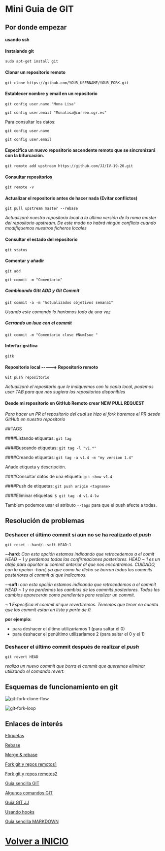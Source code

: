 # Mini Guia de GIT

## Por donde empezar

#### usando ssh

#### Instalando git
`sudo apt-get install git`

#### Clonar un repositorio remoto
`git clone https://github.com/YOUR_USERNAME/YOUR_FORK.git`

#### Establecer nombre y email en un repositorio
`git config user.name "Mona Lisa"`

`git config user.email "Monalisa@correo.ugr.es"`

Para consultar los datos:

`git config user.name`

`git config user.email `

#### Especifica un nuevo repositorio ascendente remoto que se sincronizará con la bifurcación.
`git remote add upstream https://github.com/JJ/IV-19-20.git`

#### Consultar repositorios
`git remote -v`


#### Actualizar el repositorio antes de hacer nada (Evitar conflictos)
`git pull upstream master --rebase`

*Actualizará nuestro repositorio local a la última versión de la rama master del repositorio upstream.
De este modo no habrá ningún conflicto cuando modifiquemos nuestros ficheros locales*

#### Consultar el estado del repositorio 
`git status`


#### Comentar y añadir
`git add`

`git commit -m "Comentario"`

##### Combinando Gitt ADD y Git Commit
`git commit -a -m "Actualizados objetivos semana1"`

*Usando este comando lo haríamos todo de una vez*

##### Cerrando un Isue con el commit
`git commit -m "Comentario close #NumIsue "`



#### Interfaz gráfica 
`gitk`

#### Repositorio local -----> Repositorio remoto
`Git push repositorio`

*Actualizará el repositorio que le indiquemos con la copia local, podemos usar TAB para que nos sugiera los repositorios disponibles*

#### Desde mi repositorio en GitHub Remoto crear NEW PULL REQUEST
*Para hacer un PR al repositorio del cual se hizo el fork haremos el PR desde GitHub en nuestro repositorio*

##TAGS

####Listando etiquetas:
`git tag`

####Buscando etiquetas:
`git tag -l "v1.*"`

####Creando etiquetas:
`git tag -a v1.4 -m "my version 1.4"`
	
Añade etiqueta y descripción.

####Consultar datos de una etiqueta:
`git show v1.4`

####Push de etiquetas:
`git push origin <tagname>`

####Eliminar etiquetas:
`$ git tag -d v1.4-lw`

Tambiem podemos usar el atributo `--tags` para que el push afecte a todas.
## Resolución de problemas

### Deshacer el último commit si aun no se ha realizado el *push*
`git reset --hard/--soft HEAD~1`

**--hard:** *Con esta opción estamos indicando que retrocedemos a el comit HEAD ~ 1 y perdemos todas las confirmaciones posteriores. HEAD ~ 1 es un atajo para apuntar al commit anterior al que nos encontramos. CUIDADO, con la opcion –hard, ya que como he dicho se borran todos los commits posteriores al commit al que indicamos.*

**--soft:** *con esta opción estamos indicando que retrocedemos a el commit HEAD ~ 1 y no perdemos los cambios de los commits posteriores. Todos los cambios aparecerán como pendientes para realizar un commit.*

**~ 1** *Especifica el commit al que revertiremos. Tenemos que tener en cuenta que los commit estan en lista y parte de 0.*

**por ejemplo:**
- para deshacer el último utilizaríamos 1 (para saltar el 0)
- para deshacer el penúltimo utilizaríamos 2 (para saltar el 0 y el 1)


### Deshacer el último commit después de realizar el *push*
`git revert HEAD`

*realiza un nuevo commit que borra el commit que queremos eliminar utilizando el comando revert.*

## Esquemas de funcionamiento en git
![git-fork-clone-flow](git-fork-clone-flow.png)

![git-fork-loop](git-fork-loop.png)


## Enlaces de interés
[Etiquetas](https://git-scm.com/book/en/v2/Git-Basics-Tagging)

[Rebase](https://stackoverflow.com/questions/18930527/difference-between-git-pull-and-git-pull-rebase)

[Merge & rebase](https://stackoverflow.com/questions/16666089/whats-the-difference-between-git-merge-and-git-rebase/16666418#16666418)

[Fork git y repos remotos1](https://www.neonscience.org/git-setup-remote)

[Fork git y repos remotos2](https://help.github.com/es/github/collaborating-with-issues-and-pull-requests/configuring-a-remote-for-a-fork)

[Guía sencilla GIT](https://rogerdudler.github.io/git-guide/index.es.html)

[Algunos comandos GIT](https://help.github.com/en/github/using-git/setting-your-username-in-git)

[Guía GIT JJ](https://github.com/JJ/IV-19-20/blob/master/objetivos/README.md)

[Usando hooks](https://www.hostinger.es/tutoriales/como-usar-git-hooks/)

[Guía sencilla MARKDOWN](https://markdown.es/sintaxis-markdown/)

**[Volver a INICIO](https://github.com/alexrodriguezlop/IV-Proyect/blob/master/README.md)**
=== 
